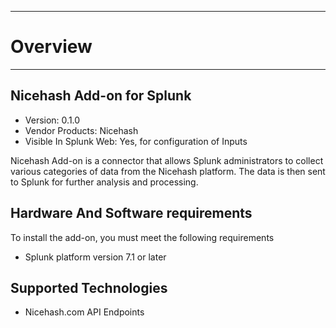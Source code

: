 ----------
# Overview
----------
## Nicehash Add-on for Splunk
* Version: 0.1.0
* Vendor Products: Nicehash
* Visible In Splunk Web: Yes, for configuration of Inputs

Nicehash Add-on is a connector that allows Splunk administrators to collect various categories of data from the Nicehash platform.  The data is then sent to Splunk for further analysis and processing.

## Hardware And Software requirements
To install the add-on, you must meet the following requirements
* Splunk platform version 7.1 or later

## Supported Technologies
* Nicehash.com API Endpoints

